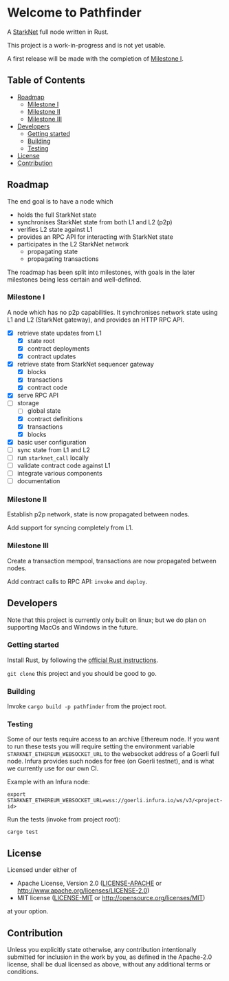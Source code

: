 # Welcome to Pathfinder

A [StarkNet](https://starkware.co/starknet/) full node written in Rust.

This project is a work-in-progress and is not yet usable.

A first release will be made with the completion of [Milestone I](#milestone-i).

## Table of Contents
- [Roadmap](#roadmap)
  - [Milestone I](#milestone-i)
  - [Milestone II](#milestone-ii)
  - [Milestone III](#milestone-iii)
- [Developers](#developers)
  - [Getting started](#getting-started)
  - [Building](#building)
  - [Testing](#testing)
- [License](#license)
- [Contribution](#contribution)

## Roadmap

The end goal is to have a node which

- holds the full StarkNet state
- synchronises StarkNet state from both L1 and L2 (p2p)
- verifies L2 state against L1
- provides an RPC API for interacting with StarkNet state
- participates in the L2 StarkNet network
  - propagating state
  - propagating transactions

The roadmap has been split into milestones, with goals in the later milestones being less certain and well-defined.

### Milestone I

A node which has no p2p capabilities. It synchronises network state using L1 and L2 (StarkNet gateway), and provides an HTTP RPC API.

- [x] retrieve state updates from L1
  - [x] state root
  - [x] contract deployments
  - [x] contract updates
- [x] retrieve state from StarkNet sequencer gateway
  - [x] blocks
  - [x] transactions
  - [x] contract code
- [x] serve RPC API
- [ ] storage
  - [ ] global state
  - [x] contract definitions
  - [x] transactions
  - [x] blocks
- [x] basic user configuration
- [ ] sync state from L1 and L2
- [ ] run `starknet_call` locally
- [ ] validate contract code against L1
- [ ] integrate various components
- [ ] documentation

### Milestone II

Establish p2p network, state is now propagated between nodes.

Add support for syncing completely from L1.

### Milestone III

Create a transaction mempool, transactions are now propagated between nodes.

Add contract calls to RPC API: `invoke` and `deploy`.

## Developers

Note that this project is currently only built on linux; but we do plan on supporting MacOs and Windows in the future.

### Getting started

Install Rust, by following the [official Rust instructions](https://www.rust-lang.org/tools/install).

`git clone` this project and you should be good to go.

### Building

Invoke `cargo build -p pathfinder` from the project root.

### Testing

Some of our tests require access to an archive Ethereum node. If you want to run these tests you will require setting the environment variable `STARKNET_ETHEREUM_WEBSOCKET_URL` to the websocket address of a Goerli full node. Infura provides such nodes for free (on Goerli testnet), and is what we currently use for our own CI.

Example with an Infura node:
```
export STARKNET_ETHEREUM_WEBSOCKET_URL=wss://goerli.infura.io/ws/v3/<project-id>
```

Run the tests (invoke from project root):
```
cargo test
```

## License

Licensed under either of

 * Apache License, Version 2.0
   ([LICENSE-APACHE](LICENSE-APACHE) or http://www.apache.org/licenses/LICENSE-2.0)
 * MIT license
   ([LICENSE-MIT](LICENSE-MIT) or http://opensource.org/licenses/MIT)

at your option.

## Contribution

Unless you explicitly state otherwise, any contribution intentionally submitted
for inclusion in the work by you, as defined in the Apache-2.0 license, shall be
dual licensed as above, without any additional terms or conditions.
